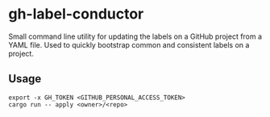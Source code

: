 # gh-label-conductor
Small command line utility for updating the labels on a GitHub project from a YAML file. Used to quickly bootstrap common and consistent labels on a project.

## Usage
```fish
export -x GH_TOKEN <GITHUB_PERSONAL_ACCESS_TOKEN>
cargo run -- apply <owner>/<repo>
```

